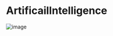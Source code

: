 # ArtificailIntelligence
![image](https://user-images.githubusercontent.com/60818841/133646451-72dc1264-df4d-4940-b0d9-102c2818fd0e.png)
